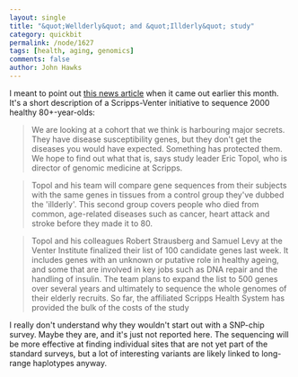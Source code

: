 ```yaml
---
layout: single 
title: "&quot;Wellderly&quot; and &quot;Illderly&quot; study" 
category: quickbit
permalink: /node/1627
tags: [health, aging, genomics] 
comments: false 
author: John Hawks 
---
```


I meant to point out <a href="http://www.nature.com/news/2008/080806/full/454674a.html">this news article</a> when it came out earlier this month. It's a short description of a Scripps-Venter initiative to sequence 2000 healthy 80+-year-olds: 

<blockquote>We are looking at a cohort that we think is harbouring major secrets. They have disease susceptibility genes, but they don't get the diseases you would have expected. Something has protected them. We hope to find out what that is, says study leader Eric Topol, who is director of genomic medicine at Scripps.</blockquote>

<blockquote>Topol and his team will compare gene sequences from their subjects with the same genes in tissues from a control group they've dubbed the 'illderly'. This second group covers people who died from common, age-related diseases such as cancer, heart attack and stroke before they made it to 80.</blockquote>

<blockquote>Topol and his colleagues Robert Strausberg and Samuel Levy at the Venter Institute finalized their list of 100 candidate genes last week. It includes genes with an unknown or putative role in healthy ageing, and some that are involved in key jobs such as DNA repair and the handling of insulin. The team plans to expand the list to 500 genes over several years and ultimately to sequence the whole genomes of their elderly recruits. So far, the affiliated Scripps Health System has provided the bulk of the costs of the study</blockquote>

I really don't understand why they wouldn't start out with a SNP-chip survey. Maybe they are, and it's just not reported here. The sequencing will be more effective at finding individual sites that are not yet part of the standard surveys, but a lot of interesting variants are likely linked to long-range haplotypes anyway. 


